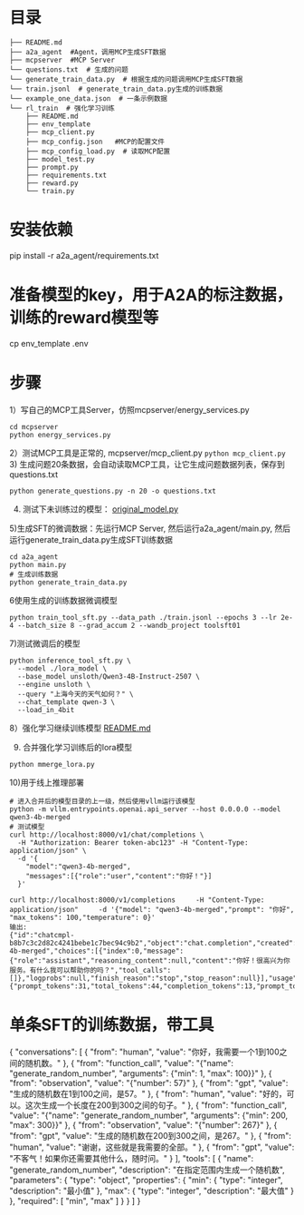 # 目录
```
├── README.md
├── a2a_agent  #Agent，调用MCP生成SFT数据
├── mcpserver  #MCP Server
└── questions.txt  # 生成的问题
└── generate_train_data.py  # 根据生成的问题调用MCP生成SFT数据
└── train.jsonl  # generate_train_data.py生成的训练数据
└── example_one_data.json  # 一条示例数据
└── rl_train  # 强化学习训练
    ├── README.md
    ├── env_template
    ├── mcp_client.py
    ├── mcp_config.json   #MCP的配置文件
    ├── mcp_config_load.py  # 读取MCP配置
    ├── model_test.py
    ├── prompt.py
    ├── requirements.txt
    ├── reward.py
    └── train.py
```

# 安装依赖
pip install -r a2a_agent/requirements.txt

# 准备模型的key，用于A2A的标注数据，训练的reward模型等
cp env_template .env

# 步骤
1）写自己的MCP工具Server，仿照mcpserver/energy_services.py
```
cd mcpserver
python energy_services.py
```
2）测试MCP工具是正常的, mcpserver/mcp_client.py
```python mcp_client.py```
3) 生成问题20条数据，会自动读取MCP工具，让它生成问题数据列表，保存到questions.txt
```
python generate_questions.py -n 20 -o questions.txt
```
4) 测试下未训练过的模型： [original_model.py](original_model.py)

5)生成SFT的微调数据：先运行MCP Server, 然后运行a2a_agent/main.py, 然后运行generate_train_data.py生成SFT训练数据
```
cd a2a_agent
python main.py
# 生成训练数据
python generate_train_data.py
```
6使用生成的训练数据微调模型
```
python train_tool_sft.py --data_path ./train.jsonl --epochs 3 --lr 2e-4 --batch_size 8 --grad_accum 2 --wandb_project toolsft01
```
7)测试微调后的模型
```
python inference_tool_sft.py \
  --model ./lora_model \
  --base_model unsloth/Qwen3-4B-Instruct-2507 \
  --engine unsloth \
  --query "上海今天的天气如何？" \
  --chat_template qwen-3 \
  --load_in_4bit
```

8）强化学习继续训练模型
[README.md](rl_train%2FREADME.md)

9) 合并强化学习训练后的lora模型
```
python mmerge_lora.py 
```

10)用于线上推理部署
```
# 进入合并后的模型目录的上一级，然后使用vllm运行该模型
python -m vllm.entrypoints.openai.api_server --host 0.0.0.0 --model qwen3-4b-merged
# 测试模型
curl http://localhost:8000/v1/chat/completions \
  -H "Authorization: Bearer token-abc123" -H "Content-Type: application/json" \
  -d '{
    "model":"qwen3-4b-merged",
    "messages":[{"role":"user","content":"你好！"}]
  }'

curl http://localhost:8000/v1/completions     -H "Content-Type: application/json"     -d '{"model": "qwen3-4b-merged","prompt": "你好", "max_tokens": 100,"temperature": 0}'
输出:
{"id":"chatcmpl-b8b7c3c2d82c4241bebe1c7bec94c9b2","object":"chat.completion","created":1756992891,"model":"qwen3-4b-merged","choices":[{"index":0,"message":{"role":"assistant","reasoning_content":null,"content":"你好！很高兴为你服务。有什么我可以帮助你的吗？","tool_calls":[]},"logprobs":null,"finish_reason":"stop","stop_reason":null}],"usage":{"prompt_tokens":31,"total_tokens":44,"completion_tokens":13,"prompt_tokens_details":null},"prompt_logprobs":null}
```

# 单条SFT的训练数据，带工具
{
    "conversations": [
        {
            "from": "human",
            "value": "你好，我需要一个1到100之间的随机数。"
        },
        {
            "from": "function_call",
            "value": "{\"name\": \"generate_random_number\", \"arguments\": {\"min\": 1, \"max\": 100}}"
        },
        {
            "from": "observation",
            "value": "{\"number\": 57}"
        },
        {
            "from": "gpt",
            "value": "生成的随机数在1到100之间，是57。"
        },
        {
            "from": "human",
            "value": "好的，可以。这次生成一个长度在200到300之间的句子。"
        },
        {
            "from": "function_call",
            "value": "{\"name\": \"generate_random_number\", \"arguments\": {\"min\": 200, \"max\": 300}}"
        },
        {
            "from": "observation",
            "value": "{\"number\": 267}"
        },
        {
            "from": "gpt",
            "value": "生成的随机数在200到300之间，是267。"
        },
        {
            "from": "human",
            "value": "谢谢，这些就是我需要的全部。"
        },
        {
            "from": "gpt",
            "value": "不客气！如果你还需要其他什么，随时问。"
        }
    ],
    "tools": [
        {
            "name": "generate_random_number",
            "description": "在指定范围内生成一个随机数",
            "parameters": {
                "type": "object",
                "properties": {
                    "min": {
                        "type": "integer",
                        "description": "最小值"
                    },
                    "max": {
                        "type": "integer",
                        "description": "最大值"
                    }
                },
                "required": [
                    "min",
                    "max"
                ]
            }
        }
    ]
}